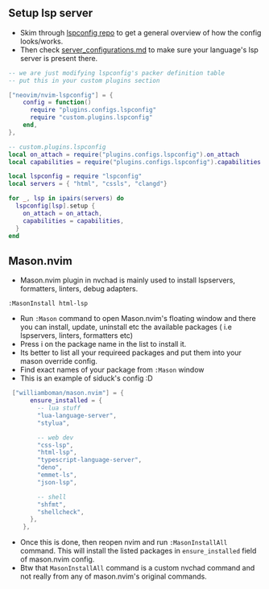## Setup lsp server

- Skim through [lspconfig repo](https://github.com/neovim/nvim-lspconfig) to get a general overview of how the config looks/works.
- Then check [server_configurations.md](https://github.com/neovim/nvim-lspconfig/blob/master/doc/server_configurations.md) to make sure your language's lsp server is present there.

```lua
-- we are just modifying lspconfig's packer definition table
-- put this in your custom plugins section

["neovim/nvim-lspconfig"] = {
    config = function()
      require "plugins.configs.lspconfig"
      require "custom.plugins.lspconfig"
    end,
},
```

```lua
-- custom.plugins.lspconfig
local on_attach = require("plugins.configs.lspconfig").on_attach
local capabilities = require("plugins.configs.lspconfig").capabilities

local lspconfig = require "lspconfig"
local servers = { "html", "cssls", "clangd"}

for _, lsp in ipairs(servers) do
  lspconfig[lsp].setup {
    on_attach = on_attach,
    capabilities = capabilities,
  }
end
```

## Mason.nvim

- Mason.nvim plugin in nvchad is mainly used to install lspservers, formatters, linters, debug adapters. 

```
:MasonInstall html-lsp 
```

- Run `:Mason` command to open Mason.nvim's floating window and there you can install, update, uninstall etc the available packages ( i.e lspservers, linters, formatters etc)
- Press i on the package name in the list to install it.
- Its better to list all your requireed packages and put them into your mason override config.
- Find exact names of your package from `:Mason` window
- This is an example of siduck's config :D

```lua
 ["williamboman/mason.nvim"] = {
      ensure_installed = {
        -- lua stuff
        "lua-language-server",
        "stylua",

        -- web dev
        "css-lsp",
        "html-lsp",
        "typescript-language-server",
        "deno",
        "emmet-ls",
        "json-lsp",

        -- shell
        "shfmt",
        "shellcheck",
      },
    },
```

- Once this is done, then reopen nvim and run `:MasonInstallAll` command. This will install the listed packages in `ensure_installed` field of mason.nvim config.
- Btw that `MasonInstallAll` command is a custom nvchad command and not really from any of mason.nvim's original commands. 
